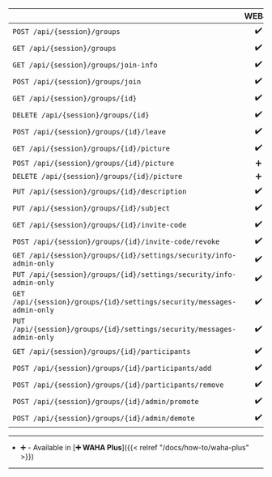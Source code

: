 |                                                                        | WEBJS | NOWEB | GOWS |
|------------------------------------------------------------------------|:-----:|:-----:|:----:|
| `POST /api/{session}/groups`                                           |  ✔️   |  ✔️   |  ✔️  |
| `GET /api/{session}/groups`                                            |  ✔️   |  ✔️   |  ✔️  |
| `GET /api/{session}/groups/join-info`                                  |  ✔️   |  ✔️   |  ✔️  |
| `POST /api/{session}/groups/join`                                      |  ✔️   |  ✔️   |  ✔️  |
| `GET /api/{session}/groups/{id}`                                       |  ✔️   |  ✔️   |  ✔️  |
| `DELETE /api/{session}/groups/{id}`                                    |  ✔️   |       |      |
| `POST /api/{session}/groups/{id}/leave`                                |  ✔️   |  ✔️   |  ✔️  |
| `GET /api/{session}/groups/{id}/picture`                               |  ✔️   |  ✔️   |  ✔️  |
| `POST /api/{session}/groups/{id}/picture`                              |   ➕   |   ➕   |  ➕   |
| `DELETE /api/{session}/groups/{id}/picture`                            |   ➕   |   ➕   |  ➕   |
| `PUT /api/{session}/groups/{id}/description`                           |  ✔️   |  ✔️   |  ✔️  |
| `PUT /api/{session}/groups/{id}/subject`                               |  ✔️   |  ✔️   |  ✔️  |
| `GET /api/{session}/groups/{id}/invite-code`                           |  ✔️   |  ✔️   |  ✔️  |
| `POST /api/{session}/groups/{id}/invite-code/revoke`                   |  ✔️   |  ✔️   |  ✔️  |
| `GET /api/{session}/groups/{id}/settings/security/info-admin-only`     |  ✔️   |  ✔️   |  ✔️  |
| `PUT /api/{session}/groups/{id}/settings/security/info-admin-only`     |  ✔️   |  ✔️   |  ✔️  |
| `GET /api/{session}/groups/{id}/settings/security/messages-admin-only` |  ✔️   |  ✔️   |  ✔️  |
| `PUT /api/{session}/groups/{id}/settings/security/messages-admin-only` |  ✔️   |  ✔️   |  ✔️  |
| `GET /api/{session}/groups/{id}/participants`                          |  ✔️   |  ✔️   |  ✔️  |
| `POST /api/{session}/groups/{id}/participants/add`                     |  ✔️   |  ✔️   |  ✔️  |
| `POST /api/{session}/groups/{id}/participants/remove`                  |  ✔️   |  ✔️   |  ✔️  |
| `POST /api/{session}/groups/{id}/admin/promote`                        |  ✔️   |  ✔️   |  ✔️  |
| `POST /api/{session}/groups/{id}/admin/demote`                         |  ✔️   |  ✔️   |  ✔️  |

****

- ➕ - Available in [**➕ WAHA Plus**]({{< relref "/docs/how-to/waha-plus" >}})

****
